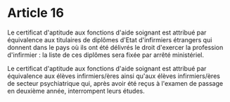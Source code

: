 # Article 16

Le certificat d'aptitude aux fonctions d'aide soignant est attribué par équivalence aux titulaires de diplômes d'Etat d'infirmiers étrangers qui donnent dans le pays où ils ont été délivrés le droit d'exercer la profession d'infirmier : la liste de ces diplômes sera fixée par arrêté ministériel.

Le certificat d'aptitude aux fonctions d'aide soignant est attribué par équivalence aux élèves infirmiers/ères ainsi qu'aux élèves infirmiers/ères de secteur psychiatrique qui, après avoir été reçus à l'examen de passage en deuxième année, interrompent leurs études.
